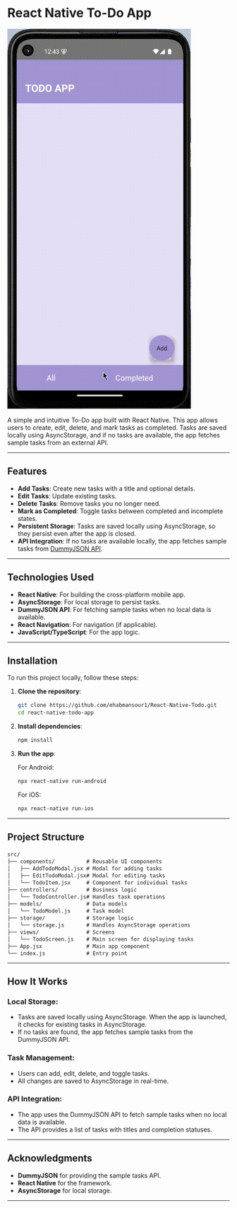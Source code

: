 # React Native To-Do App

![Project Screenshot](https://raw.githubusercontent.com/ehabmansour1/React-Native-Todo/main/run.gif)

A simple and intuitive To-Do app built with React Native. This app allows users to create, edit, delete, and mark tasks as completed. Tasks are saved locally using AsyncStorage, and if no tasks are available, the app fetches sample tasks from an external API.

---

## Features

- **Add Tasks**: Create new tasks with a title and optional details.
- **Edit Tasks**: Update existing tasks.
- **Delete Tasks**: Remove tasks you no longer need.
- **Mark as Completed**: Toggle tasks between completed and incomplete states.
- **Persistent Storage**: Tasks are saved locally using AsyncStorage, so they persist even after the app is closed.
- **API Integration**: If no tasks are available locally, the app fetches sample tasks from [DummyJSON API](https://dummyjson.com/todos).

---

## Technologies Used

- **React Native**: For building the cross-platform mobile app.
- **AsyncStorage**: For local storage to persist tasks.
- **DummyJSON API**: For fetching sample tasks when no local data is available.
- **React Navigation**: For navigation (if applicable).
- **JavaScript/TypeScript**: For the app logic.

---

## Installation

To run this project locally, follow these steps:

1. **Clone the repository**:
   ```bash
   git clone https://github.com/ehabmansour1/React-Native-Todo.git
   cd react-native-todo-app
   ```
2. **Install dependencies**:
   ```bash
   npm install
   ```
3. **Run the app**:

   For Android:

   ```bash
   npx react-native run-android
   ```

   For iOS:

   ```bash
   npx react-native run-ios
   ```

---

## Project Structure

```
src/
├── components/          # Reusable UI components
│   ├── AddTodoModal.jsx # Modal for adding tasks
│   ├── EditTodoModal.jsx# Modal for editing tasks
│   └── TodoItem.jsx     # Component for individual tasks
├── controllers/         # Business logic
│   └── TodoController.js# Handles task operations
├── models/              # Data models
│   └── TodoModel.js     # Task model
├── storage/             # Storage logic
│   └── storage.js       # Handles AsyncStorage operations
├── views/               # Screens
│   └── TodoScreen.js    # Main screen for displaying tasks
├── App.jsx              # Main app component
└── index.js             # Entry point
```

---

## How It Works

### Local Storage:

- Tasks are saved locally using AsyncStorage. When the app is launched, it checks for existing tasks in AsyncStorage.
- If no tasks are found, the app fetches sample tasks from the DummyJSON API.

### Task Management:

- Users can add, edit, delete, and toggle tasks.
- All changes are saved to AsyncStorage in real-time.

### API Integration:

- The app uses the DummyJSON API to fetch sample tasks when no local data is available.
- The API provides a list of tasks with titles and completion statuses.

---

## Acknowledgments

- **DummyJSON** for providing the sample tasks API.
- **React Native** for the framework.
- **AsyncStorage** for local storage.

---
